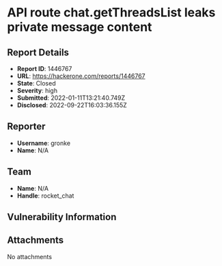 # API route chat.getThreadsList leaks private message content

## Report Details
- **Report ID**: 1446767
- **URL**: https://hackerone.com/reports/1446767
- **State**: Closed
- **Severity**: high
- **Submitted**: 2022-01-11T13:21:40.749Z
- **Disclosed**: 2022-09-22T16:03:36.155Z

## Reporter
- **Username**: gronke
- **Name**: N/A

## Team
- **Name**: N/A
- **Handle**: rocket_chat

## Vulnerability Information


## Attachments
No attachments
